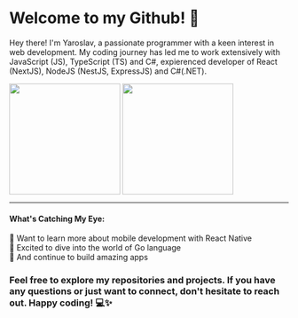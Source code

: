 # Welcome to my Github! 👋

Hey there! I'm Yaroslav, a passionate programmer with a keen interest in web development.
My coding journey has led me to work extensively with JavaScript (JS), TypeScript (TS) and C#, expierenced developer of React (NextJS), NodeJS (NestJS, ExpressJS) and C#(.NET).

<div>
  <picture>
    <source
      srcset="https://github-readme-stats.vercel.app/api?username=Yaroslaw07&theme=dark&bg_color=00000000"
      media="(prefers-color-scheme: dark)"
    />
    <source
      srcset="https://github-readme-stats.vercel.app/api?username=Yaroslaw07&theme=light&bg_color=00000000"
      media="(prefers-color-scheme: light), (prefers-color-scheme: no-preference)"
    />
    <img height="200px" align="center" src="https://github-readme-stats.vercel.app/api?username=Yaroslaw07&langs_count=8&layout=compact" />
  </picture>
  
  <picture>
    <source
      srcset="https://github-readme-stats.vercel.app/api/top-langs/?username=Yaroslaw07&langs_count=8&layout=compact&theme=dark&bg_color=00000000"
      media="(prefers-color-scheme: dark)"
    />
    <source
      srcset="https://github-readme-stats.vercel.app/api/top-langs/?username=Yaroslaw07&langs_count=8&layout=compact&theme=light&bg_color=00000000"
      media="(prefers-color-scheme: light), (prefers-color-scheme: no-preference)"
    />
    <img height="200px" align="center" src="https://github-readme-stats.vercel.app/api/top-langs/?username=Yaroslaw07&langs_count=8&layout=compact" />
  </picture>

    
</div>

---

#### What's Catching My Eye:

📱 Want to learn more about mobile development with React Native  
🐹 Excited to dive into the world of Go language  
🚀 And continue to build amazing apps  

### Feel free to explore my repositories and projects. If you have any questions or just want to connect, don't hesitate to reach out. Happy coding! 💻✨


